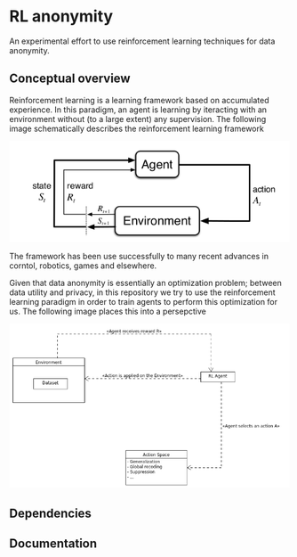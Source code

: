 # RL anonymity

An experimental effort to use reinforcement learning techniques for data anonymity. 

## Conceptual overview

Reinforcement learning is a learning framework based on accumulated experience. In this paradigm, an agent is learning by iteracting with an environment 
without (to a large extent) any supervision. The following image   schematically describes the reinforcement learning framework 

![RL paradigm](images/agent_environment_interface.png "Reinforcement learning paradigm") 

The framework has been use successfully to many recent advances in corntol, robotics, games and elsewhere.

Given that data anonymity is essentially an optimization problem; between data utility and privacy, in this repository we try
to use the reinforcement learning paradigm in order to train agents to perform this optimization for us. The following image
places this into a persepctive 


![RL anonymity paradigm](images/general_concept.png "Reinforcement learning anonymity schematics")

## Dependencies 

## Documentation

